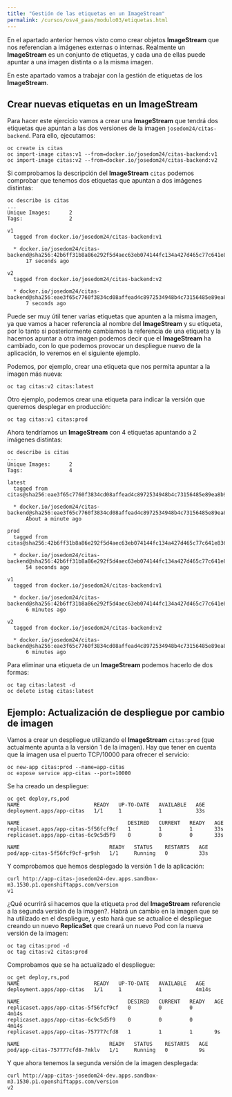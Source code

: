 ```yaml
---
title: "Gestión de las etiquetas en un ImageStream"
permalink: /cursos/osv4_paas/modulo03/etiquetas.html
---
```


En el apartado anterior hemos visto como crear objetos **ImageStream** que nos referencian a imágenes externas o internas. Realmente un **ImageStream** es un conjunto de etiquetas, y cada una de ellas puede apuntar a una imagen distinta o a la misma imagen.

En este apartado vamos a trabajar con la gestión de etiquetas de los **ImageStream**.

## Crear nuevas etiquetas en un ImageStream

Para hacer este ejercicio vamos a crear una **ImageStream** que tendrá dos etiquetas que apuntan a las dos versiones de la imagen `josedom24/citas-backend`. Para ello, ejecutamos:

    oc create is citas
    oc import-image citas:v1 --from=docker.io/josedom24/citas-backend:v1
    oc import-image citas:v2 --from=docker.io/josedom24/citas-backend:v2

Si comprobamos la descripción del **ImageStream** `citas` podemos comprobar que tenemos dos etiquetas que apuntan a dos imágenes distintas:

    oc describe is citas
    ...
    Unique Images:		2
    Tags:			    2

    v1
      tagged from docker.io/josedom24/citas-backend:v1

      * docker.io/josedom24/citas-backend@sha256:42b6ff31b8a86e292f5d4aec63eb074144fc134a427d465c77c641e836467a85
          17 seconds ago

    v2
      tagged from docker.io/josedom24/citas-backend:v2

      * docker.io/josedom24/citas-backend@sha256:eae3f65c7760f3834cd08affead4c8972534948b4c73156485e89ea8b9d6ed2d
          7 seconds ago

Puede ser muy útil tener varias etiquetas que apunten a la misma imagen, ya que vamos a hacer referencia al nombre del **ImageStream** y su etiqueta, por lo tanto si posteriormente cambiamos la referencia de una etiqueta y la hacemos apuntar a otra imagen podemos decir que el **ImageStream** ha cambiado, con lo que podemos provocar un despliegue nuevo de la aplicación, lo veremos en el siguiente ejemplo.

Podemos, por ejemplo, crear una etiqueta que nos permita apuntar a la imagen más nueva:

    oc tag citas:v2 citas:latest

Otro ejemplo, podemos crear una etiqueta para indicar la versión que queremos desplegar en producción:

    oc tag citas:v1 citas:prod

Ahora tendríamos un **ImageStream** con 4 etiquetas apuntando a 2 imágenes distintas:

    oc describe is citas
    ...
    Unique Images:		2
    Tags:   			4

    latest
      tagged from citas@sha256:eae3f65c7760f3834cd08affead4c8972534948b4c73156485e89ea8b9d6ed2d

      * docker.io/josedom24/citas-backend@sha256:eae3f65c7760f3834cd08affead4c8972534948b4c73156485e89ea8b9d6ed2d
          About a minute ago

    prod
      tagged from citas@sha256:42b6ff31b8a86e292f5d4aec63eb074144fc134a427d465c77c641e836467a85

      * docker.io/josedom24/citas-backend@sha256:42b6ff31b8a86e292f5d4aec63eb074144fc134a427d465c77c641e836467a85
          54 seconds ago

    v1
      tagged from docker.io/josedom24/citas-backend:v1

      * docker.io/josedom24/citas-backend@sha256:42b6ff31b8a86e292f5d4aec63eb074144fc134a427d465c77c641e836467a85
          6 minutes ago

    v2
      tagged from docker.io/josedom24/citas-backend:v2

      * docker.io/josedom24/citas-backend@sha256:eae3f65c7760f3834cd08affead4c8972534948b4c73156485e89ea8b9d6ed2d
          6 minutes ago

Para eliminar una etiqueta de un **ImageStream** podemos hacerlo de dos formas:

    oc tag citas:latest -d
    oc delete istag citas:latest

## Ejemplo: Actualización de despliegue por cambio de imagen

Vamos a crear un despliegue utilizando el **ImageStream** `citas:prod` (que actualmente apunta a la versión 1 de la imagen). Hay que tener en cuenta que la imagen usa el puerto TCP/10000 para ofrecer el servicio:

    oc new-app citas:prod --name=app-citas
    oc expose service app-citas --port=10000

Se ha creado un despliegue:

    oc get deploy,rs,pod
    NAME                        READY   UP-TO-DATE   AVAILABLE   AGE
    deployment.apps/app-citas   1/1     1            1           33s

    NAME                                   DESIRED   CURRENT   READY   AGE
    replicaset.apps/app-citas-5f56fcf9cf   1         1         1       33s
    replicaset.apps/app-citas-6c9c5d5f9    0         0         0       33s

    NAME                             READY   STATUS    RESTARTS   AGE
    pod/app-citas-5f56fcf9cf-gr9sh   1/1     Running   0          33s

Y comprobamos que hemos desplegado la versión 1 de la aplicación:

    curl http://app-citas-josedom24-dev.apps.sandbox-m3.1530.p1.openshiftapps.com/version
    v1

¿Qué ocurrirá si hacemos que la etiqueta `prod` del **ImageStream** referencie a la segunda versión de la imagen?. Habrá un cambio en la imagen que se ha utilizado en el despliegue, y esto hará que se actualice el despliegue creando un nuevo **ReplicaSet** que creará un nuevo Pod con la nueva versión de la imagen:

    oc tag citas:prod -d
    oc tag citas:v2 citas:prod

Comprobamos que se ha actualizado el despliegue:

    oc get deploy,rs,pod
    NAME                        READY   UP-TO-DATE   AVAILABLE   AGE
    deployment.apps/app-citas   1/1     1            1           4m14s

    NAME                                   DESIRED   CURRENT   READY   AGE
    replicaset.apps/app-citas-5f56fcf9cf   0         0         0       4m14s
    replicaset.apps/app-citas-6c9c5d5f9    0         0         0       4m14s
    replicaset.apps/app-citas-757777cfd8   1         1         1       9s

    NAME                             READY   STATUS    RESTARTS   AGE
    pod/app-citas-757777cfd8-7mklv   1/1     Running   0          9s

Y que ahora tenemos la segunda versión de la imagen desplegada:

    curl http://app-citas-josedom24-dev.apps.sandbox-m3.1530.p1.openshiftapps.com/version
    v2
